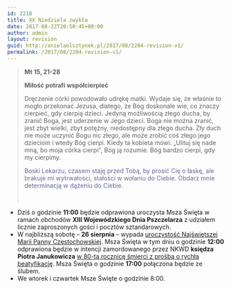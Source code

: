 ```yaml
---
id: 2218
title: XX Niedziela zwykła
date: 2017-08-22T20:50:45+00:00
author: admin
layout: revision
guid: http://anielaolsztynek.pl/2017/08/2204-revision-v1/
permalink: /2017/08/2204-revision-v1/
---
```

> **Mt 15, 21-28**
> 
> **Miłość potrafi współcierpieć**
> 
> Dręczenie córki powodowało udrękę matki. Wydaje się, że właśnie to mogło przekonać Jezusa, dlatego, że Bóg doskonale wie, co znaczy cierpieć, gdy cierpią dzieci. Jedyną możliwością złego ducha, by zranić Boga, jest uderzenie w Jego dzieci. Boga nie można zranić, jest zbyt wielki, zbyt potężny, niedostępny dla złego ducha. Zły duch nie może uczynić Bogu nic złego, ale może zrobić coś złego jego dzieciom i wtedy Bóg cierpi. Kiedy ta kobieta mówi: &#8222;Ulituj się nade mną, bo moja córka cierpi&#8221;, Bóg ją rozumie. Bóg bardzo cierpi, gdy my cierpimy.
> 
> <span style="color: #666699;">Boski Lekarzu, czasem staję przed Tobą, by prosić Cię o łaskę, ale brakuje mi wytrwałości, stałości w wołaniu do Ciebie. Obdarz mnie determinacją w dążeniu do Ciebie.</span>
> 
> &nbsp;

  * Dziś o godzinie **11:00** będzie odprawiona uroczysta Msza Święta w ramach obchodów **XIII Wojewódzkiego Dnia Pszczelarza** z udziałem licznie zaproszonych gości i pocztów sztandarowych.
  * W najbliższą sobotę &#8211; **26 sierpnia** &#8211; wypada <span style="text-decoration: underline;">uroczystość Najświętszej Marii Panny Częstochowskiej</span>. Msza Święta w tym dniu o godzinie **12:00** odprawiona będzie w intencji zamordowanego przez NKWD **księdza Piotra Janukowicza** <span style="text-decoration: underline;">w 80-tą rocznicę śmierci z prośbą o rychłą beatyfikację</span>. Msza Święta o godzinie **17:00** połączona będzie ze ślubem.
  * We wtorek i czwartek Msze Święte o godzinie 8:00.